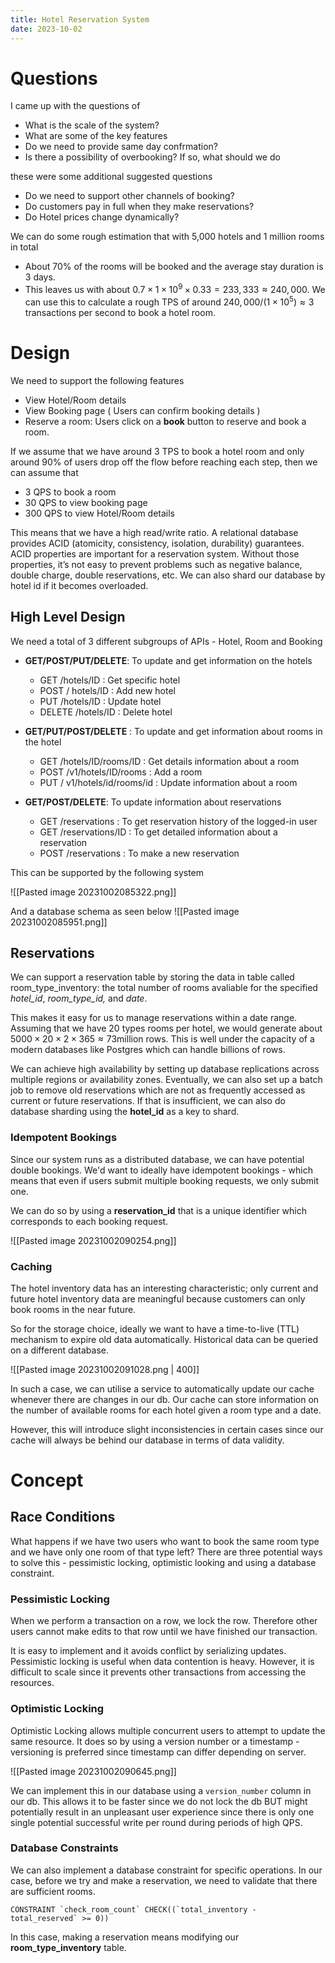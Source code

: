 ```yaml
---
title: Hotel Reservation System
date: 2023-10-02
---
```


# Questions

I came up with the questions of
- What is the scale of the system?
- What are some of the key features
- Do we need to provide same day confrmation?
- Is there a possibility of overbooking? If so, what should we do

these were some additional suggested questions

- Do we need to support other channels of booking?
- Do customers pay in full when they make reservations?
- Do Hotel prices change dynamically?

We can do some rough estimation that with 5,000 hotels and 1 million rooms in total
- About 70% of the rooms will be booked and the average stay duration is 3 days. 
- This leaves us with about $0.7\times1\times10^9\times0.33 =233,333\approx240,000$. We can use this to calculate a rough TPS of around $240,000/(1\times 10^5)\approx 3$ transactions per second to book a hotel room.

# Design

We need to support the following features

- View Hotel/Room details
- View Booking page ( Users can confirm booking details )
- Reserve a room: Users click on a **book** button to reserve and book a room.

If we assume that we have around 3 TPS to book a hotel room and only around 90% of users drop off the flow before reaching each step, then we can assume that
- 3 QPS to book a room
- 30 QPS to view booking page
- 300 QPS to view Hotel/Room details

This means that we have a high read/write ratio. A relational database provides ACID (atomicity, consistency, isolation, durability) guarantees. ACID properties are important for a reservation system. Without those properties, it’s not easy to prevent problems such as negative balance, double charge, double reservations, etc. We can also shard our database by hotel id if it becomes overloaded.
## High Level Design

We need a total of 3 different subgroups of APIs - Hotel, Room and Booking

- **GET/POST/PUT/DELETE**: To update and get information on the hotels
	- GET /hotels/ID : Get specific hotel
	- POST / hotels/ID : Add new hotel
	- PUT /hotels/ID : Update hotel
	- DELETE /hotels/ID : Delete hotel

- **GET/PUT/POST/DELETE** : To update and get information about rooms in the hotel
	- GET /hotels/ID/rooms/ID : Get details information about a room
	- POST /v1/hotels/ID/rooms : Add a room
	- PUT / v1/hotels/id/rooms/id : Update information about a room

- **GET/POST/DELETE**: To update information about reservations
	- GET /reservations : To get reservation history of the logged-in user
	- GET /reservations/ID : To get detailed information about a reservation
	- POST /reservations : To make a new reservation

This can be supported by the following system

![[Pasted image 20231002085322.png]]

And a database schema as seen below
![[Pasted image 20231002085951.png]]
## Reservations

We can support a reservation table by storing the data in table called room_type_inventory: the total number of rooms avaliable for the specified _hotel_id_, _room_type_id,_ and _date_.

This makes it easy for us to manage reservations within a date range. Assuming that we have 20 types rooms per hotel, we would generate about $5000\times20\times2\times365 \approx 73$million rows. This is well under the capacity of a modern databases like Postgres which can handle billions of rows.

We can achieve high availability by setting up database replications across multiple regions or availability zones. Eventually, we can also set up a batch job to remove old reservations which are not as frequently accessed as current or future reservations. If that is insufficient, we can also do database sharding using the **hotel_id** as a key to shard.
### Idempotent Bookings

Since our system runs as a distributed database, we can have potential double bookings. We'd want to ideally have idempotent bookings - which means that even if users submit multiple booking requests, we only submit one. 

We can do so by using a **reservation_id** that is a unique identifier which corresponds to each booking request. 

![[Pasted image 20231002090254.png]]


### Caching

The hotel inventory data has an interesting characteristic; only current and future hotel inventory data are meaningful because customers can only book rooms in the near future.

So for the storage choice, ideally we want to have a time-to-live (TTL) mechanism to expire old data automatically. Historical data can be queried on a different database.

![[Pasted image 20231002091028.png | 400]]

In such a case, we can utilise a service to automatically update our cache whenever there are changes in our db. Our cache can store information on the number of available rooms for each hotel given a room type and a date.

However, this will introduce slight inconsistencies in certain cases since our cache will always be behind our database in terms of data validity. 

# Concept

## Race Conditions

What happens if we have two users who want to book the same room type and we have only one room of that type left? There are three potential ways to solve this - pessimistic locking, optimistic looking and using a database constraint.

### Pessimistic Locking

When we perform a transaction on a row, we lock the row. Therefore other users cannot make edits to that row until we have finished our transaction.

It is easy to implement and it avoids conflict by serializing updates. Pessimistic locking is useful when data contention is heavy. However, it is difficult to scale since it prevents other transactions from accessing the resources.

### Optimistic Locking

Optimistic Locking allows multiple concurrent users to attempt to update the same resource. It does so by using a version number or a timestamp - versioning is preferred since timestamp can differ depending on server.

![[Pasted image 20231002090645.png]]

We can implement this in our database using a `version_number` column in our db. This allows it to be faster since we do not lock the db BUT might potentially result in an unpleasant user experience since there is only one single potential successful write per round during periods of high QPS.

### Database Constraints

We can also implement a database constraint for specific operations. In our case, before we try and make a reservation, we need to validate that there are sufficient rooms.

```
CONSTRAINT `check_room_count` CHECK((`total_inventory - total_reserved` >= 0))
```

In this case, making a reservation means modifying our **room_type_inventory** table.